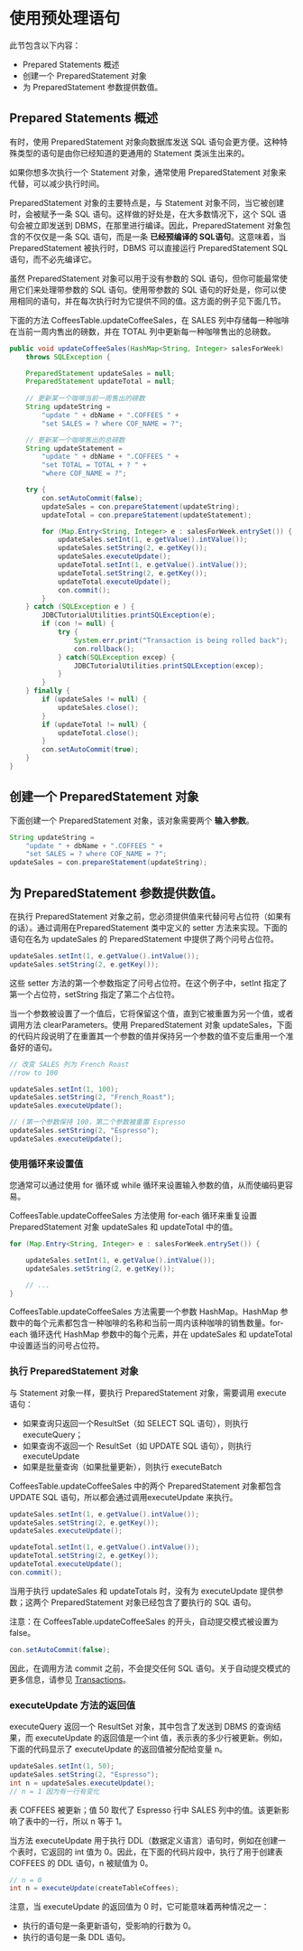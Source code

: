 # 使用预处理语句

此节包含以下内容：

- Prepared Statements 概述
- 创建一个 PreparedStatement 对象
- 为 PreparedStatement 参数提供数值。

## Prepared Statements 概述

有时，使用 PreparedStatement 对象向数据库发送 SQL 语句会更方便。这种特殊类型的语句是由你已经知道的更通用的 Statement 类派生出来的。

如果你想多次执行一个 Statement 对象，通常使用 PreparedStatement 对象来代替，可以减少执行时间。

PreparedStatement 对象的主要特点是，与 Statement 对象不同，当它被创建时，会被赋予一条 SQL 语句。这样做的好处是，在大多数情况下，这个 SQL 语句会被立即发送到 DBMS，在那里进行编译。因此，PreparedStatement 对象包含的不仅仅是一条 SQL 语句，而是一条 **已经预编译的 SQL语句**。这意味着，当 PreparedStatement 被执行时，DBMS 可以直接运行 PreparedStatement SQL 语句，而不必先编译它。

虽然 PreparedStatement 对象可以用于没有参数的 SQL 语句，但你可能最常使用它们来处理带参数的 SQL 语句。使用带参数的 SQL 语句的好处是，你可以使用相同的语句，并在每次执行时为它提供不同的值。这方面的例子见下面几节。

下面的方法 CoffeesTable.updateCoffeeSales，在 SALES 列中存储每一种咖啡在当前一周内售出的磅数，并在 TOTAL 列中更新每一种咖啡售出的总磅数。

```java
public void updateCoffeeSales(HashMap<String, Integer> salesForWeek)
    throws SQLException {

    PreparedStatement updateSales = null;
    PreparedStatement updateTotal = null;
	
    // 更新某一个咖啡当前一周售出的磅数
    String updateString =
        "update " + dbName + ".COFFEES " +
        "set SALES = ? where COF_NAME = ?";

    // 更新某一个咖啡售出的总磅数
    String updateStatement =
        "update " + dbName + ".COFFEES " +
        "set TOTAL = TOTAL + ? " +
        "where COF_NAME = ?";

    try {
        con.setAutoCommit(false);
        updateSales = con.prepareStatement(updateString);
        updateTotal = con.prepareStatement(updateStatement);

        for (Map.Entry<String, Integer> e : salesForWeek.entrySet()) {
            updateSales.setInt(1, e.getValue().intValue());
            updateSales.setString(2, e.getKey());
            updateSales.executeUpdate();
            updateTotal.setInt(1, e.getValue().intValue());
            updateTotal.setString(2, e.getKey());
            updateTotal.executeUpdate();
            con.commit();
        }
    } catch (SQLException e ) {
        JDBCTutorialUtilities.printSQLException(e);
        if (con != null) {
            try {
                System.err.print("Transaction is being rolled back");
                con.rollback();
            } catch(SQLException excep) {
                JDBCTutorialUtilities.printSQLException(excep);
            }
        }
    } finally {
        if (updateSales != null) {
            updateSales.close();
        }
        if (updateTotal != null) {
            updateTotal.close();
        }
        con.setAutoCommit(true);
    }
}
```

## 创建一个 PreparedStatement 对象

下面创建一个 PreparedStatement 对象，该对象需要两个 **输入参数**。

```java
String updateString =
    "update " + dbName + ".COFFEES " +
    "set SALES = ? where COF_NAME = ?";
updateSales = con.prepareStatement(updateString);
```

## 为 PreparedStatement 参数提供数值。

在执行 PreparedStatement 对象之前，您必须提供值来代替问号占位符（如果有的话）。通过调用在PreparedStatement 类中定义的 setter 方法来实现。下面的语句在名为 updateSales 的 PreparedStatement 中提供了两个问号占位符。

```java
updateSales.setInt(1, e.getValue().intValue());
updateSales.setString(2, e.getKey());
```

这些 setter 方法的第一个参数指定了问号占位符。在这个例子中，setInt 指定了第一个占位符，setString 指定了第二个占位符。

当一个参数被设置了一个值后，它将保留这个值，直到它被重置为另一个值，或者调用方法 clearParameters。使用 PreparedStatement 对象 updateSales，下面的代码片段说明了在重置其一个参数的值并保持另一个参数的值不变后重用一个准备好的语句。

```java
// 改变 SALES 列为 French Roast
//row to 100

updateSales.setInt(1, 100);
updateSales.setString(2, "French_Roast");
updateSales.executeUpdate();

// (第一个参数保持 100，第二个参数被重置 Espresso
updateSales.setString(2, "Espresso");
updateSales.executeUpdate();
```

### 使用循环来设置值

您通常可以通过使用 for 循环或 while 循环来设置输入参数的值，从而使编码更容易。

CoffeesTable.updateCoffeeSales 方法使用 for-each 循环来重复设置 PreparedStatement 对象 updateSales 和 updateTotal 中的值。

```java
for (Map.Entry<String, Integer> e : salesForWeek.entrySet()) {

    updateSales.setInt(1, e.getValue().intValue());
    updateSales.setString(2, e.getKey());

    // ...
}
```

CoffeesTable.updateCoffeeSales 方法需要一个参数 HashMap。HashMap 参数中的每个元素都包含一种咖啡的名称和当前一周内该种咖啡的销售数量。for-each 循环迭代 HashMap 参数中的每个元素，并在 updateSales 和 updateTotal 中设置适当的问号占位符。

### 执行 PreparedStatement 对象

与 Statement 对象一样，要执行 PreparedStatement 对象，需要调用 execute 语句：

- 如果查询只返回一个ResultSet（如 SELECT SQL 语句），则执行 executeQuery；
- 如果查询不返回一个 ResultSet（如 UPDATE SQL 语句），则执行 executeUpdate
- 如果是批量查询（如果批量更新），则执行 executeBatch

CoffeesTable.updateCoffeeSales  中的两个 PreparedStatement 对象都包含 UPDATE SQL 语句，所以都会通过调用executeUpdate 来执行。

```java
updateSales.setInt(1, e.getValue().intValue());
updateSales.setString(2, e.getKey());
updateSales.executeUpdate();

updateTotal.setInt(1, e.getValue().intValue());
updateTotal.setString(2, e.getKey());
updateTotal.executeUpdate();
con.commit();
```

当用于执行 updateSales 和 updateTotals 时，没有为 executeUpdate 提供参数；这两个 PreparedStatement 对象已经包含了要执行的 SQL 语句。

注意：在 CoffeesTable.updateCoffeeSales 的开头，自动提交模式被设置为 false。

```java
con.setAutoCommit(false);
```

因此，在调用方法 commit 之前，不会提交任何 SQL 语句。关于自动提交模式的更多信息，请参见 [Transactions](./transactions.md)。

### executeUpdate 方法的返回值

executeQuery 返回一个 ResultSet 对象，其中包含了发送到 DBMS 的查询结果，而 executeUpdate 的返回值是一个int 值，表示表的多少行被更新。例如，下面的代码显示了 executeUpdate 的返回值被分配给变量 n。

```java
updateSales.setInt(1, 50);
updateSales.setString(2, "Espresso");
int n = updateSales.executeUpdate();
// n = 1 因为有一行有变化
```

表 COFFEES 被更新；值 50 取代了 Espresso 行中 SALES 列中的值。该更新影响了表中的一行，所以 n 等于 1。

当方法 executeUpdate 用于执行 DDL（数据定义语言）语句时，例如在创建一个表时，它返回的 int 值为 0。因此，在下面的代码片段中，执行了用于创建表 COFFEES 的 DDL 语句，n 被赋值为 0。

```java
// n = 0
int n = executeUpdate(createTableCoffees); 
```

注意，当 executeUpdate 的返回值为 0 时，它可能意味着两种情况之一：

- 执行的语句是一条更新语句，受影响的行数为 0。
- 执行的语句是一条 DDL 语句。